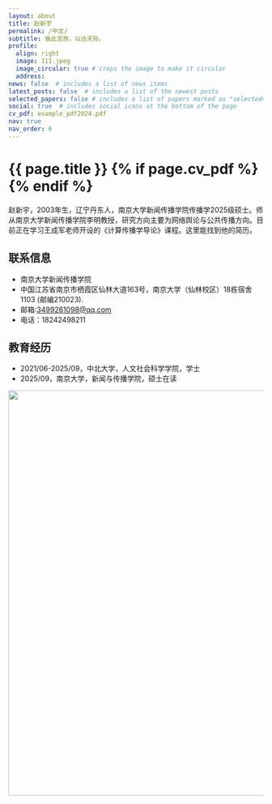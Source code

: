 ```yaml
---
layout: about
title: 赵新宇
permalink: /中文/
subtitle: 循此苦旅，以达天际。
profile:
  align: right
  image: 111.jpeg
  image_circular: true # crops the image to make it circular
  address:
news: false  # includes a list of news items
latest_posts: false  # includes a list of the newest posts
selected_papers: false # includes a list of papers marked as "selected={true}"
social: true  # includes social icons at the bottom of the page
cv_pdf: example_pdf2024.pdf
nav: true
nav_order: 6
---
```



<h1 class="post-title">{{ page.title }} {% if page.cv_pdf %}<a href="{{ page.cv_pdf | prepend: 'assets/pdf/' | relative_url}}" target="_blank" rel="noopener noreferrer" class="float-right"><i class="fas fa-file-pdf"></i></a>{% endif %}</h1>


赵新宇，2003年生，辽宁丹东人，南京大学新闻传播学院传播学2025级硕士。师从南京大学新闻传播学院李明教授，研究方向主要为网络舆论与公共传播方向。目前正在学习王成军老师开设的《计算传播学导论》课程。这里能找到他的简历。

## 联系信息
- 南京大学新闻传播学院
- 中国江苏省南京市栖霞区仙林大道163号，南京大学（仙林校区）18栋宿舍1103 (邮编210023).
- 邮箱:3499261098@qq.com
- 电话：18242498211


## 教育经历
- 2021/06-2025/09，中北大学，人文社会科学学院，学士
- 2025/09，南京大学，新闻与传播学院，硕士在读
  

<a href="https://github.com/SocratesClub/SocratesClub.github.io/edit/master/_pages/%E4%B8%AD%E6%96%87.md">
  <img src="https://user-images.githubusercontent.com/543384/192227995-fdb3a693-2f68-4dc4-b9bd-06053066322f.png" width = "800" align="middle" />
</a>
